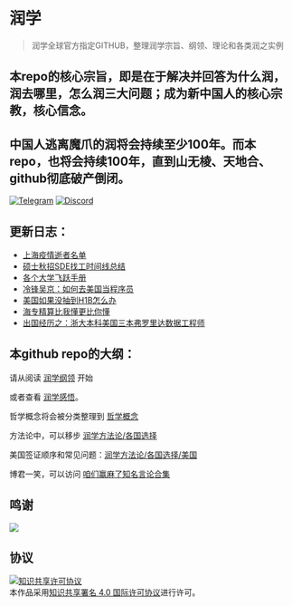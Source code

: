 # 润学

> 润学全球官方指定GITHUB，整理润学宗旨、纲领、理论和各类润之实例

## 本repo的核心宗旨，即是在于解决并回答**为什么润，润去哪里，怎么润**三大问题；成为新中国人的核心宗教，核心信念。

## 中国人逃离魔爪的润将会持续至少100年。而本repo，也将会持续100年，直到山无棱、天地合、github彻底破产倒闭。

[![Telegram](https://img.shields.io/badge/Telegram-润学-%232CA5E0?style=flat-square&logo=telegram)](https://t.me/RunOutForLife)
[![Discord](https://img.shields.io/badge/Discord-润学-%235865F2?style=flat-square&logo=discord)](https://t.co/TmLbFbNkUy)

## 更新日志：

- [上海疫情逝者名单](新冠疫情相关/上海疫情逝者名单.md)
- [硕士秋招SDE找工时间线总结](润学实例/计算机/硕士秋招SDE找工时间线总结.md)
- [各个大学飞跃手册](润学方法论/飞跃手册/README.md)
- [冷锋吴京：如何去美国当程序员](润学实例/计算机/去美国当程序员V2.5.0.md)
- [美国如果没抽到H1B怎么办](润学方法论/各国选择/美国/没抽到H1B怎么办.md)
- [海专精算比我懂更比你懂](张维为陈平曹丰泽等知名言论收集/海专精算比我懂更比你懂.jpg)
- [出国经历之：浙大本科美国三本弗罗里达数据工程师](润学实例/计算机/浙大本科美国三本弗罗里达数据工程师.md)

## 本github repo的大纲：

请从阅读 [润学纲领](润学纲领.md) 开始

或者查看 [润学感悟](润学感悟)。

哲学概念将会被分类整理到 [哲学概念](哲学概念)

方法论中，可以移步 [润学方法论/各国选择](润学方法论/各国选择)

美国签证顺序和常见问题：[润学方法论/各国选择/美国](润学方法论/各国选择/美国)

博君一笑，可以访问 [咱们赢麻了知名言论合集](张维为陈平曹丰泽等知名言论收集)

## 鸣谢

[![](https://opencollective.com/run/contributors.svg?width=890)](https://github.com/The-Run-Philosophy-Organization/run/graphs/contributors)

## 协议

<a rel="license" href="http://creativecommons.org/licenses/by/4.0/"><img alt="知识共享许可协议" style="border-width:0" src="https://i.creativecommons.org/l/by/4.0/88x31.png" /></a><br />本作品采用<a rel="license" href="http://creativecommons.org/licenses/by/4.0/">知识共享署名 4.0 国际许可协议</a>进行许可。
